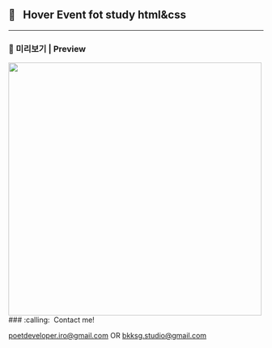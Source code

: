 ## :whale2:&nbsp;&nbsp; Hover Event fot study html&css
---
### :monocle_face: 미리보기 | Preview
<img style="display: inline-block" src="https://user-images.githubusercontent.com/90435185/205852943-4b8eb279-c726-471d-bcd3-7cefa4848234.gif"  height="500"/>
### :calling:&nbsp;&nbsp;Contact me!

poetdeveloper.iro@gmail.com OR bkksg.studio@gmail.com
